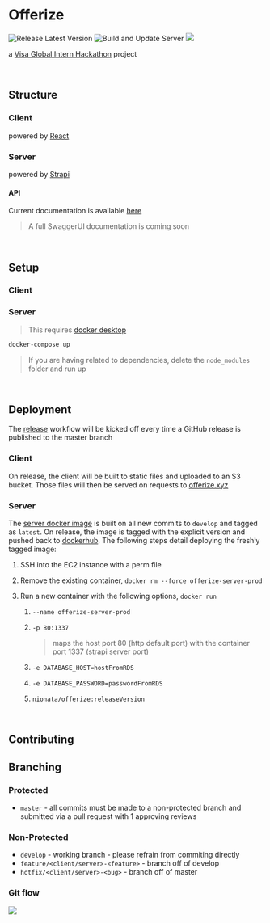 # Offerize
![Release Latest Version](https://github.com/nionata/Offerize/workflows/Release%20Latest%20Version/badge.svg) 
![Build and Update Server](https://github.com/nionata/Offerize/workflows/Build%20and%20Update%20Server/badge.svg)
![](https://img.shields.io/docker/pulls/nionata/offerize.svg)

a [Visa Global Intern Hackathon](https://www.hackerearth.com/challenges/hackathon/visa-hackathon-2020/) project

<br/>

## Structure

### Client
powered by [React](https://reactjs.org/)

### Server
powered by [Strapi](https://strapi.io/)

#### API
Current documentation is available [here](https://documenter.getpostman.com/view/3570478/Szzn6wMY?version=latest)
> A full SwaggerUI documentation is coming soon

<br/>

## Setup
### Client
### Server
> This requires [docker desktop](https://www.docker.com/products/docker-desktop) 
``` bash
docker-compose up
```

> If you are having related to dependencies, delete the `node_modules` folder and run up

<br/>

## Deployment

The [release](/.github/workflows/release.yml) workflow will be kicked off every time a GitHub release is published to the master branch

### Client

On release, the client will be built to static files and uploaded to an S3 bucket. Those files will then be served on requests to [offerize.xyz](http://offerize.xyz)

### Server

The [server docker image](https://hub.docker.com/repository/docker/nionata/offerize) is built on all new commits to `develop` and tagged as `latest`. On release, the image is tagged with the explicit version and pushed back to [dockerhub](https://hub.docker.com/). The following steps detail deploying the freshly tagged image:

1. SSH into the EC2 instance with a perm file

2. Remove the existing container, `docker rm --force offerize-server-prod`

3. Run a new container with the following options, `docker run`

   1. `--name offerize-server-prod`

   2. `-p 80:1337` 

      > maps the host port 80 (http default port) with the container port 1337 (strapi server port)

   3. `-e DATABASE_HOST=hostFromRDS` 

   4. `-e DATABASE_PASSWORD=passwordFromRDS` 

   5. `nionata/offerize:releaseVersion`  

<br/>

## Contributing

## Branching

### Protected
- `master` - all commits must be made to a non-protected branch and submitted via a pull request with 1 approving reviews

### Non-Protected
- `develop` - working branch - please refrain from commiting directly
- `feature/<client/server>-<feature>` - branch off of develop
- `hotfix/<client/server>-<bug>` - branch off of master

### Git flow
![](https://camo.githubusercontent.com/7f2539ff6001fe7700853313e7cdb7fd4602e16a/68747470733a2f2f6e7669652e636f6d2f696d672f6769742d6d6f64656c4032782e706e67)
